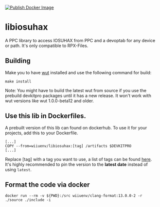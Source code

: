 [![Publish Docker Image](https://github.com/wiiu-env/libiosuhax/actions/workflows/push_image.yml/badge.svg)](https://github.com/wiiu-env/libiosuhax/actions/workflows/push_image.yml)

# libiosuhax
A PPC library to access IOSUHAX from PPC and a devoptab for any device or path. 
It's only compatible to RPX-Files.

## Building
Make you to have [wut](https://github.com/devkitPro/wut/) installed and use the following command for build:
```
make install
```
Note:
You might have to build the latest wut from source if you use the prebuild devkitpro packages until it has a new release.
It won't work with wut versions like wut 1.0.0-beta12 and older.

## Use this lib in Dockerfiles.
A prebuilt version of this lib can found on dockerhub. To use it for your projects, add this to your Dockerfile.
```
[...]
COPY --from=wiiuenv/libiosuhax:[tag] /artifacts $DEVKITPRO
[...]
```
Replace [tag] with a tag you want to use, a list of tags can be found [here](https://hub.docker.com/r/wiiuenv/libiosuhax/tags). 
It's highly recommended to pin the version to the **latest date** instead of using `latest`.

## Format the code via docker

`docker run --rm -v ${PWD}:/src wiiuenv/clang-format:13.0.0-2 -r ./source ./include -i`
